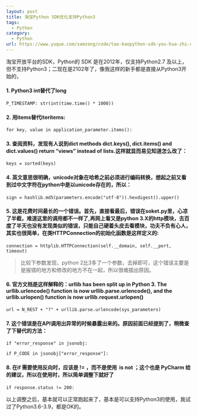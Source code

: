 ```yaml
---
layout: post
title: 淘宝Python SDK优化支持Python3
tags:
  - Python
category:
  - Python
url: https://www.yuque.com/samzong/code/tao-baopython-sdk-you-hua-zhi-chipython3
---
```


淘宝开放平台的SDK，Python的 SDK 是在2012年，仅支持Python2.7 及以上，但不支持Python3；二现在是2102年了，像我这样的新手都是直接从Python3开始的，



#### 1. Python3 int替代了long

`P_TIMESTAMP: str(int(time.time() * 1000))`



#### 2. 用items替代iteritems:

`for key, value in application_parameter.items():`



#### 3. 查阅资料，发现有人说到dict methods dict.keys(), dict.items() and dict.values() return “views” instead of lists.这样就显而易见知道怎么改了：

`keys = sorted(keys)`



#### 4. 英文意思很明确，unicode对象在哈希之前必须进行编码转换，想起之前又看到过中文字符在python中是以unicode存在的，所以：

`sign = hashlib.md5(parameters.encode("utf-8")).hexdigest().upper()`



#### 5. 这是花费时间最长的一个错误。首先，直接看最后，错误在soket.py里，心凉了半截，难道这里的调用都不一样了,再网上看又是python 3.X的http模块，去百度了半天也没有发现类似的错误，只能自己硬着头皮去看模块，功夫不负有心人，其实也很简单，在类HTTPConnection的初始化函数是这样定义的:

`connection = httplib.HTTPConnection(self.__domain, self.__port, timeout)`

> 比较下参数发现，python 2比3多了一个参数，去掉即可，这个错误主要是是报错的地方和修改的地方不在一起，所以很难插出原因。



#### 6. 官方文档是这样解释的：urllib has been split up in Python 3. The urllib.urlencode() function is now urllib.parse.urlencode(), and the urllib.urlopen() function is now urllib.request.urlopen()

`url = N_REST + "?" + urllib.parse.urlencode(sys_parameters)`



#### 7. 这个错误是在API调用出异常的时候暴露出来的。原因前面已经提到了，稍微查了下替代的方法：

`if "error_response" in jsonobj:`

`if P_CODE in jsonobj["error_response"]:`



#### 8. 在if 需要使用反向时，应该是 != ，而不是使用  is not ；这个也是 PyCharm 给的建议，所以在使用时，所以简单调整下就好了

`if response.status != 200:`



以上调整之后，基本就可以正常跑起来了，基本是可以支持Python3的使用，我试过了Python3.6-3.9，都是OK的。
